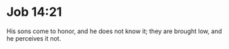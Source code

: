 # Job 14:21

His sons come to honor, and he does not know it; they are brought low, and he perceives it not.
